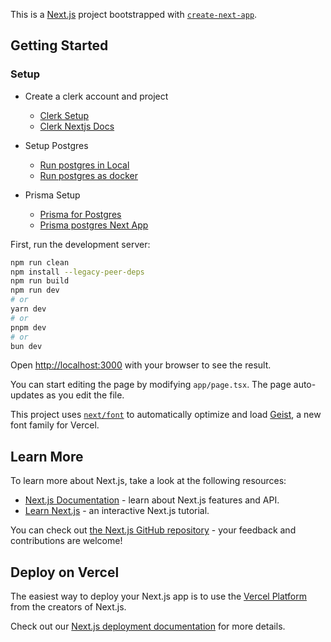 This is a [Next.js](https://nextjs.org) project bootstrapped with [`create-next-app`](https://nextjs.org/docs/app/api-reference/cli/create-next-app).

## Getting Started

### Setup

- Create a clerk account and project

  - [Clerk Setup ](https://clerk.com/docs/quickstarts/setup-clerk)
  - [Clerk Nextjs Docs](https://clerk.com/docs/quickstarts/nextjs)

- Setup Postgres

  - [Run postgres in Local](https://www.postgresql.org/download/macosx/)
  - [Run postgres as docker](https://www.docker.com/blog/how-to-use-the-postgres-docker-official-image/)

- Prisma Setup

  - [Prisma for Postgres](https://www.prisma.io/docs/orm/overview/databases/postgresql)
  - [Prisma postgres Next App](https://github.com/prisma/prisma-examples/tree/latest/orm/nextjs-api-routes)

First, run the development server:

```bash
npm run clean
npm install --legacy-peer-deps
npm run build
npm run dev
# or
yarn dev
# or
pnpm dev
# or
bun dev
```

Open [http://localhost:3000](http://localhost:3000) with your browser to see the result.

You can start editing the page by modifying `app/page.tsx`. The page auto-updates as you edit the file.

This project uses [`next/font`](https://nextjs.org/docs/app/building-your-application/optimizing/fonts) to automatically optimize and load [Geist](https://vercel.com/font), a new font family for Vercel.

## Learn More

To learn more about Next.js, take a look at the following resources:

- [Next.js Documentation](https://nextjs.org/docs) - learn about Next.js features and API.
- [Learn Next.js](https://nextjs.org/learn) - an interactive Next.js tutorial.

You can check out [the Next.js GitHub repository](https://github.com/vercel/next.js) - your feedback and contributions are welcome!

## Deploy on Vercel

The easiest way to deploy your Next.js app is to use the [Vercel Platform](https://vercel.com/new?utm_medium=default-template&filter=next.js&utm_source=create-next-app&utm_campaign=create-next-app-readme) from the creators of Next.js.

Check out our [Next.js deployment documentation](https://nextjs.org/docs/app/building-your-application/deploying) for more details.
